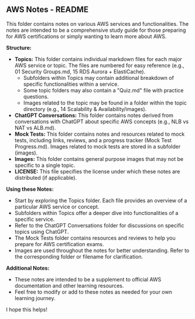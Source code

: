 ## AWS Notes - README

This folder contains notes on various AWS services and functionalities. The notes are intended to be a comprehensive study guide for those preparing for AWS certifications or simply wanting to learn more about AWS.

**Structure:**

* **Topics:** This folder contains individual markdown files for each major AWS service or topic. The files are numbered for easy reference (e.g., 01 Security Groups.md, 15 RDS Aurora + ElastiCache).
    * Subfolders within Topics may contain additional breakdown of specific functionalities within a service.
    * Some topic folders may also contain a "Quiz.md" file with practice questions.
    * Images related to the topic may be found in a folder within the topic directory (e.g., 14 Scalability & Availability/images).
* **ChatGPT Conversations:** This folder contains notes derived from conversations with ChatGPT about specific AWS concepts (e.g., NLB vs NAT vs ALB.md). 
* **Mock Tests:** This folder contains notes and resources related to mock tests, including links, reviews, and a progress tracker (Mock Test Progress.md). Images related to mock tests are stored in a subfolder (images).
* **Images:** This folder contains general purpose images that may not be specific to a single topic. 
* **LICENSE:** This file specifies the license under which these notes are distributed (if applicable).

**Using these Notes:**

* Start by exploring the Topics folder. Each file provides an overview of a particular AWS service or concept. 
* Subfolders within Topics offer a deeper dive into functionalities of a specific service.
* Refer to the ChatGPT Conversations folder for discussions on specific topics using ChatGPT.
* The Mock Tests folder contains resources and reviews to help you prepare for AWS certification exams.
* Images are used throughout the notes for better understanding. Refer to the corresponding folder or filename for clarification.

**Additional Notes:**

* These notes are intended to be a supplement to official AWS documentation and other learning resources.
* Feel free to modify or add to these notes as needed for your own learning journey.

I hope this helps!
